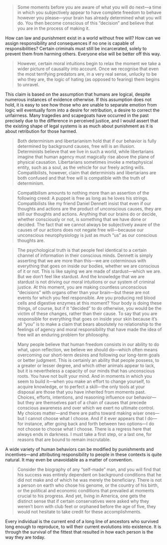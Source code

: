 > Some moments before you are aware of what you will do next—a time in which you subjectively appear to have complete freedom to behave however you please—your brain has already determined what you will do. You then become conscious of this “decision” and believe that you are in the process of making it.

How can law and punishment exist in a world without free will? How can we assign responsibility and consequences if no one is capable of responsibilities? Certain criminals must still be incarcerated, solely to prevent them from harming others. Everyone else will be better off this way. 

> However, certain moral intuitions begin to relax the moment we take a wider picture of causality into account. Once we recognise that even the most terrifying predators are, in a very real sense, unlucky to be who they are, the logic of hating (as opposed to fearing) them begins to unravel.

This claim is based on the assumption that humans are logical, despite numerous instances of evidence otherwise. If this assumption does not hold, it is easy to see how those who are unable to separate emotion from logic will eventually form into a desire for retribution, a desire to correct the unfairness. Many tragedies and scapegoats have occurred in the past precisely due to the difference in perceived justice, and I would assert that the existing shape of legal systems is as much about punishment as it is about retribution for those harmed.

> Both determinism and libertarianism hold that if our behavior is fully determined by background causes, free will is an illusion. Determinists believe that we live in such a world, while libertarians imagine that human agency must magically rise above the plane of physical causation. Libertarians sometimes invoke a metaphysical entity, such as a soul, as the vehicle for our freely acting wills. Compatibilists, however, claim that determinists and libertarians are both confused and that free will is compatible with the truth of determinism.

> Compatibilism amounts to nothing more than an assertion of the following creed: A puppet is free as long as he loves his strings. Compatibilists like my friend Daniel Dennett insist that even if our thoughts and actions are the product of unconscious causes, they are still our thoughts and actions. Anything that our brains do or decide, whether consciously or not, is something that we have done or decided. The fact that we cannot always be subjectively aware of the causes of our actions does not negate free will—because our unconscious neurophysiology is just as much “us” as our conscious thoughts are.

> The psychological truth is that people feel identical to a certain channel of information in their conscious minds. Dennett is simply asserting that we are more than this—we are coterminous with everything that goes on inside our bodies, whether we are conscious of it or not. This is like saying we are made of stardust—which we are. But we don’t feel like stardust. And the knowledge that we are stardust is not driving our moral intuitions or our system of criminal justice. At this moment, you are making countless unconscious “decisions” with organs other than your brain—but these are not events for which you feel responsible. Are you producing red blood cells and digestive enzymes at this moment? Your body is doing these things, of course, but if it “decided” to do otherwise, you would be the victim of these changes, rather than their cause. To say that you are responsible for everything that goes on inside your skin because it’s all “you” is to make a claim that bears absolutely no relationship to the feelings of agency and moral responsibility that have made the idea of free will an enduring problem for philosophy.

> Many people believe that human freedom consists in our ability to do what, upon reflection, we believe we should do—which often means overcoming our short-term desires and following our long-term goals or better judgment. This is certainly an ability that people possess, to a greater or lesser degree, and which other animals appear to lack, but it is nevertheless a capacity of our minds that has unconscious roots. You have not built your mind. And in moments in which you seem to build it—when you make an effort to change yourself, to acquire knowledge, or to perfect a skill—the only tools at your disposal are those that you have inherited from moments past. Choices, efforts, intentions, and reasoning influence our behavior—but they are themselves part of a chain of causes that precede conscious awareness and over which we exert no ultimate control. My choices matter—and there are paths toward making wiser ones—but I cannot choose what I choose. And if it ever appears that I do—for instance, after going back and forth between two options—I do not choose to choose what I choose. There is a regress here that always ends in darkness. I must take a first step, or a last one, for reasons that are bound to remain inscrutable.

A wide variety of human behaviors can be modified by punishments and incentives—and attributing responsibility to people in these contexts is quite natural. It may even be unavoidable as a matter of convention. 

> Consider the biography of any “self-made” man, and you will find that his success was entirely dependent on background conditions that he did not make and of which he was merely the beneficiary. There is not a person on earth who chose his genome, or the country of his birth, or the political and economic conditions that prevailed at moments crucial to his progress. And yet, living in America, one gets the distinct sense that if certain conservatives were asked why they weren’t born with club feet or orphaned before the age of five, they would not hesitate to take credit for these accomplishments.

Every individual is the current end of a long line of ancestors who survived long enough to reproduce, to will their current evolutions into existence. It is through the survival of the fittest that resulted in how each person is the way they are today.



